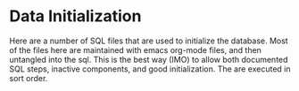 # Data Initialization

Here are a number of SQL files that are used to initialize the database.  Most
of the files here are maintained with emacs org-mode files, and then untangled
into the sql.  This is the best way (IMO) to allow both documented SQL steps,
inactive components, and good initialization.  The are executed in sort order.
